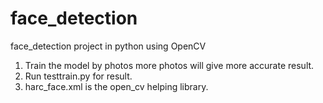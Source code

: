 # face_detection
face_detection project in python using OpenCV
1. Train the model by photos more photos will give more accurate result.
2. Run testtrain.py for result.
3. harc_face.xml is the open_cv helping library.
